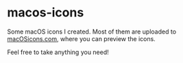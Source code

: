 # macos-icons
Some macOS icons I created. Most of them are uploaded to [macOSicons.com](https://macosicons.com/#/u/kama), where you can preview the icons.

Feel free to take anything you need!
